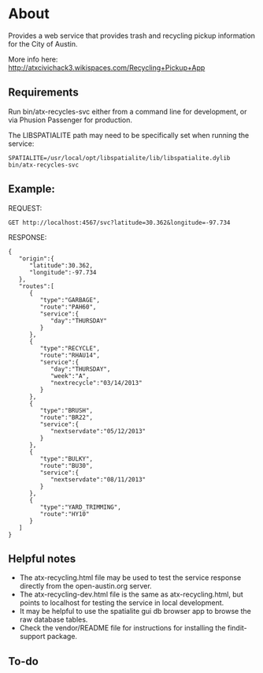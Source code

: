 # About
Provides a web service that provides trash and recycling pickup information for the City of Austin.

More info here: http://atxcivichack3.wikispaces.com/Recycling+Pickup+App

## Requirements
Run bin/atx-recycles-svc either from a command line for development, or
via Phusion Passenger for production.

The LIBSPATIALITE path may need to be specifically set when running the service:

	SPATIALITE=/usr/local/opt/libspatialite/lib/libspatialite.dylib bin/atx-recycles-svc

## Example:
REQUEST:

    GET http://localhost:4567/svc?latitude=30.362&longitude=-97.734 

RESPONSE:

	{
	   "origin":{
	      "latitude":30.362,
	      "longitude":-97.734
	   },
	   "routes":[
	      {
	         "type":"GARBAGE",
	         "route":"PAH60",
	         "service":{
	            "day":"THURSDAY"
	         }
	      },
	      {
	         "type":"RECYCLE",
	         "route":"RHAU14",
	         "service":{
	            "day":"THURSDAY",
	            "week":"A",
	            "nextrecycle":"03/14/2013"
	         }
	      },
	      {
	         "type":"BRUSH",
	         "route":"BR22",
	         "service":{
	            "nextservdate":"05/12/2013"
	         }
	      },
	      {
	         "type":"BULKY",
	         "route":"BU30",
	         "service":{
	            "nextservdate":"08/11/2013"
	         }
	      },
	      {
	         "type":"YARD_TRIMMING",
	         "route":"HY10"
	      }
	   ]
	}

## Helpful notes
* The atx-recycling.html file may be used to test the service response directly from the open-austin.org server.
* The atx-recycling-dev.html file is the same as atx-recycling.html, but points to localhost for testing the service in local development.
* It may be helpful to use the spatialite gui db browser app to browse the raw database tables.
* Check the vendor/README file for instructions for installing the findit-support package.

## To-do
